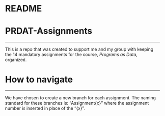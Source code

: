 # README

# PRDAT-Assignments

---

This is a repo that was created to support me and my group with keeping the 14 mandatory assignments for the course, *Programs as Data,* organized.

# How to navigate

---

We have chosen to create a new branch for each assignment.
The naming standard for these branches is: “Assignment{x}” where the assignment number is inserted in place of the “{x}”.